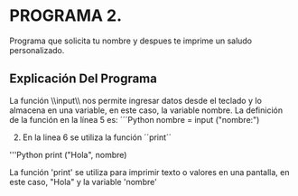 # PROGRAMA 2.
Programa que solicita tu nombre y despues te imprime un saludo personalizado.

## Explicación Del Programa
La función \\\input\\\ nos permite ingresar datos desde el teclado y lo almacena en una variable, en este caso, la variable nombre. La definición de la función en la línea 5 es: 
´´´Python
nombre = input ("nombre:") 


2) En la linea 6 se utiliza la función ´´print´´

'''Python
print ("Hola", nombre)

La función  'print' se utiliza para imprimir texto o valores en una pantalla, en este caso, "Hola" y la variable 'nombre'

